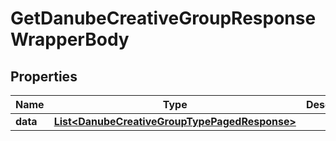 

# GetDanubeCreativeGroupResponseWrapperBody


## Properties

Name | Type | Description | Notes
------------ | ------------- | ------------- | -------------
**data** | [**List&lt;DanubeCreativeGroupTypePagedResponse&gt;**](DanubeCreativeGroupTypePagedResponse.md) |  |  [optional]



